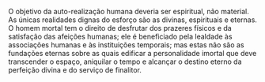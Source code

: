 ﻿O objetivo da auto-realização humana deveria ser espiritual, não material. As únicas realidades dignas do esforço são as divinas, espirituais e eternas. O homem mortal tem o direito de desfrutar dos prazeres físicos e da satisfação das afeições humanas; ele é beneficiado pela lealdade às associações humanas e às instituições temporais; mas estas não são as fundações eternas sobre as quais edificar a personalidade imortal que deve transcender o espaço, aniquilar o tempo e alcançar o destino eterno da perfeição divina e do serviço de finalitor.
